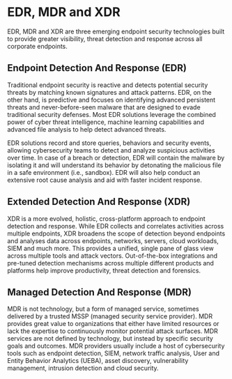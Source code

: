 
# EDR, MDR and XDR

EDR, MDR and XDR are three emerging endpoint security technologies built to provide greater visibility, threat detection and response across all corporate endpoints.

## Endpoint Detection And Response (EDR)
Traditional endpoint security is reactive and detects potential security threats by matching known signatures and attack patterns. EDR, on the other hand, is predictive and focuses on identifying advanced persistent threats and never-before-seen malware that are designed to evade traditional security defenses. Most EDR solutions leverage the combined power of cyber threat intelligence, machine learning capabilities and advanced file analysis to help detect advanced threats.

EDR solutions record and store queries, behaviors and security events, allowing cybersecurity teams to detect and analyze suspicious activities over time. In case of a breach or detection, EDR will contain the malware by isolating it and will understand its behavior by detonating the malicious file in a safe environment (i.e., sandbox). EDR will also help conduct an extensive root cause analysis and aid with faster incident response.


## Extended Detection And Response (XDR)

XDR is a more evolved, holistic, cross-platform approach to endpoint detection and response. While EDR collects and correlates activities across multiple endpoints, XDR broadens the scope of detection beyond endpoints and analyses data across endpoints, networks, servers, cloud workloads, SIEM and much more. This provides a unified, single pane of glass view across multiple tools and attack vectors. Out-of-the-box integrations and pre-tuned detection mechanisms across multiple different products and platforms help improve productivity, threat detection and forensics.


## Managed Detection And Response (MDR)

MDR is not technology, but a form of managed service, sometimes delivered by a trusted MSSP (managed security service provider). MDR provides great value to organizations that either have limited resources or lack the expertise to continuously monitor potential attack surfaces. MDR services are not defined by technology, but instead by specific security goals and outcomes. MDR providers usually include a host of cybersecurity tools such as endpoint detection, SIEM, network traffic analysis, User and Entity Behavior Analytics (UEBA), asset discovery, vulnerability management, intrusion detection and cloud security.


